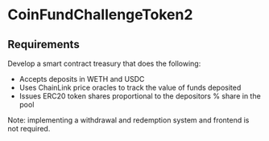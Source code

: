 # CoinFundChallengeToken2

## Requirements

Develop a smart contract treasury that does the following: 
* Accepts deposits in WETH and USDC 
* Uses ChainLink price oracles to track the value of funds deposited 
* Issues ERC20 token shares proportional to the depositors % share in the pool 

Note: implementing a withdrawal and redemption system and frontend is not required. 
